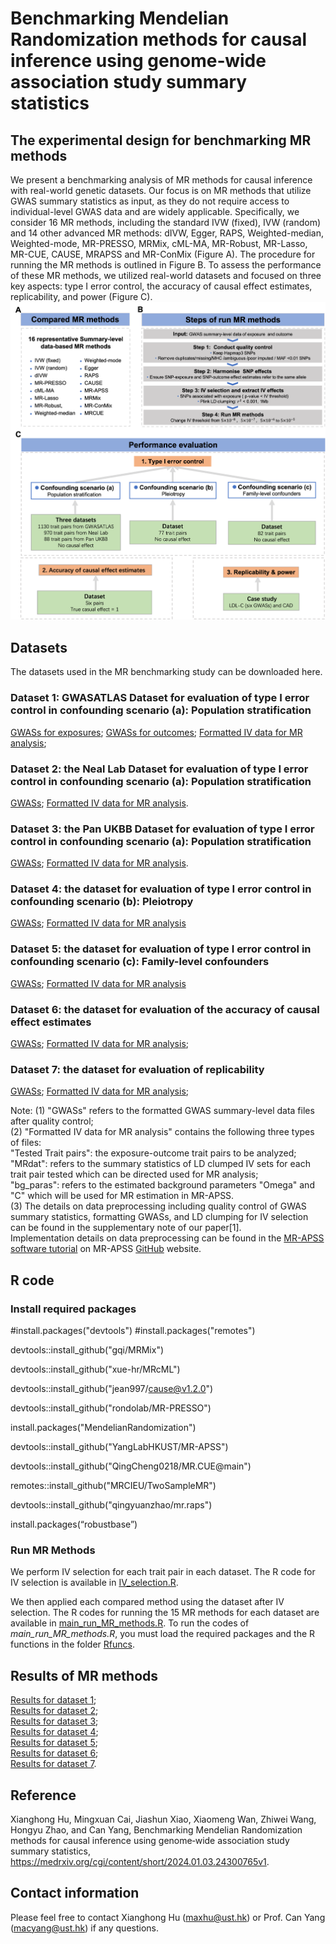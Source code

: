 # Benchmarking Mendelian Randomization methods for causal inference using genome‐wide association study summary statistics
## The experimental design for benchmarking MR methods
We present a benchmarking analysis of MR methods for causal inference with real-world genetic datasets. Our focus is on MR methods that utilize GWAS summary statistics as input, as they do not require access to individual-level GWAS data and are widely applicable. Specifically, we consider 16 MR methods, including the standard IVW (fixed), IVW (random) and 14 other advanced MR methods: dIVW, Egger, RAPS,  Weighted-median, Weighted-mode, MR-PRESSO, MRMix, cML-MA, MR-Robust, MR-Lasso, MR-CUE, CAUSE, MRAPSS and MR-ConMix (Figure A). The procedure for running the MR methods is outlined in Figure B.  To assess the performance of these MR methods, we utilized real-world datasets and focused on three key aspects: type I error control, the accuracy of causal effect estimates, replicability, and power (Figure C).
![My Image](design.png)

## Datasets
The datasets used in the MR benchmarking study can be downloaded here.

### Dataset 1: GWASATLAS Dataset for evaluation of type I error control in confounding scenario (a): Population stratification
[GWASs for exposures](https://gohkust-my.sharepoint.com/:u:/g/personal/maxhu_ust_hk/EblwNZLAorRAvCLbvYugudEBaGtWc72q2HrhAvGkCHTmaA?e=DvW21W);
[GWASs for outcomes](https://gohkust-my.sharepoint.com/:u:/g/personal/maxhu_ust_hk/EQdc-MQQeLZKn7G2Oj9N30sBuuZCZ4c3LCjgi92NokmAOw?e=ei6ubC);
[Formatted IV data for MR analysis](https://zenodo.org/records/10929572/files/dataset-GWASATLAS-negativecontrol.zip?download=1);

### Dataset 2: the Neal Lab Dataset for evaluation of type I error control in confounding scenario (a): Population stratification  
[GWASs](https://gohkust-my.sharepoint.com/:u:/g/personal/maxhu_ust_hk/EU1e5jC9jS9DptDaVKUJwlsB6BgCAQ8OWntCWGzP7zWzdA?e=r6B2D2);
[Formatted IV data for MR analysis](https://zenodo.org/records/10929572/files/dataset-NealeLab-negativecontrol.zip?download=1).

### Dataset 3: the Pan UKBB Dataset for evaluation of type I error control in confounding scenario (a): Population stratification  
[GWASs](https://gohkust-my.sharepoint.com/:u:/g/personal/maxhu_ust_hk/ERu0_x-u0FhDsjbFHhmB1BsBPzTnc6VvPBclwnU2QeEs5g?e=NyffU2);
[Formatted IV data for MR analysis](https://zenodo.org/records/10929572/files/dataset-PanUKBB-negativecontrol.zip?download=1).

### Dataset 4: the dataset for evaluation of type I error control in confounding scenario (b): Pleiotropy  
[GWASs](https://gohkust-my.sharepoint.com/:u:/g/personal/maxhu_ust_hk/EVGtR-AH6WBCvmleRgAmZJIBYDK8tty61YxbeFobnMRCRg?e=6nL2d0);
[Formatted IV data for MR analysis](https://zenodo.org/records/10929572/files/dataset-Pleiotropy-negativecontrol.zip?download=1)

### Dataset 5: the dataset for evaluation of type I error control in confounding scenario (c): Family-level confounders  
[GWASs](https://gohkust-my.sharepoint.com/:u:/g/personal/maxhu_ust_hk/Efflau1WW7VAhgyBEaZsw2IBh59CUv7HLdbCE-cAPJuesw?e=N9uflB);
[Formatted IV data for MR analysis](https://zenodo.org/records/10929572/files/dataset-familylevelconf-negativecontrol.zip?download=1)

### Dataset 6: the dataset for evaluation of the accuracy of causal effect estimates  
[GWASs](https://gohkust-my.sharepoint.com/:u:/g/personal/maxhu_ust_hk/EVGtR-AH6WBCvmleRgAmZJIBYDK8tty61YxbeFobnMRCRg?e=6nL2d0);
[Formatted IV data for MR analysis](https://zenodo.org/records/10929572/files/dataset_ukb-ukb.zip?download=1);

### Dataset 7: the dataset for evaluation of replicability  
[GWASs](https://gohkust-my.sharepoint.com/:u:/g/personal/maxhu_ust_hk/EcfHZhJfqrxLiBiIV8W5BWgBJgIBklOJcc0ebggGqCD4wg?e=iLuN8l);
[Formatted IV data for MR analysis](https://zenodo.org/records/10929572/files/dataset-LDL-CAD.zip?download=1);

Note: 
(1) "GWASs" refers to the formatted GWAS summary-level data files after quality control;   
(2) "Formatted IV data for MR analysis" contains the following three types of files:    
     "Tested Trait pairs": the exposure-outcome trait pairs to be analyzed;    
     "MRdat": refers to the summary statistics of LD clumped IV sets for each trait pair tested which can be directed used for MR analysis;   
     "bg_paras": refers to the estimated background parameters "Omega" and "C" which will be used for MR estimation in MR-APSS.    
(3) The details on data preprocessing including quality control of GWAS summary statistics, formatting GWASs, and  LD clumping for IV selection can be found in the supplementary note of our paper[1].  
    Implementation details on data preprocessing can be found in the [MR-APSS software tutorial]((https://github.com/YangLabHKUST/MR-APSS/blob/master/MRAPSS_Rpackage_Tutorial.pdf)) on MR-APSS [GitHub](https://github.com/YangLabHKUST/MR-APSS) website.


## R code
### Install required packages
#install.packages("devtools")
#install.packages("remotes")

devtools::install_github("gqi/MRMix")

devtools::install_github("xue-hr/MRcML")

devtools::install_github("jean997/cause@v1.2.0")

devtools::install_github("rondolab/MR-PRESSO")

install.packages("MendelianRandomization")

devtools::install_github("YangLabHKUST/MR-APSS")

devtools::install_github("QingCheng0218/MR.CUE@main")

remotes::install_github("MRCIEU/TwoSampleMR")

devtools::install_github("qingyuanzhao/mr.raps")

install.packages(“robustbase”)

### Run MR Methods
We perform IV selection for each trait pair in each dataset.
The R code for IV selection is available in [IV_selection.R](https://github.com/YangLabHKUST/MRbenchmarking/blob/main/IV_selection.R).

We then applied each compared method using the dataset after IV selection.
The R codes for running the 15 MR methods for each dataset are available in [main_run_MR_methods.R](https://github.com/YangLabHKUST/MRbenchmarking/blob/main/main_run_MR_methods.R).
To run the codes of *main_run_MR_methods.R*, you must load the required packages and the R functions in the folder [Rfuncs](https://github.com/YangLabHKUST/MRbenchmarking/tree/main/Rfuncs). 

## Results of MR methods
[Results for dataset 1](https://gohkust-my.sharepoint.com/:x:/g/personal/maxhu_ust_hk/EX6Z2H7z0tlJulUViaU8KBoBrS2imAI-Bi05k_A5uF5rHA?e=i2Kumy);  
[Results for dataset 2]();  
[Results for dataset 3]();  
[Results for dataset 4](https://gohkust-my.sharepoint.com/:x:/g/personal/maxhu_ust_hk/EeotVVzGpZ1GsOqEDe2aBlkB2OblHcCNoFBRH9JrIG1Paw?e=dm5YEZ);  
[Results for dataset 5](https://gohkust-my.sharepoint.com/:x:/g/personal/maxhu_ust_hk/EVA9S1tqz0pPm1Qdo8-0Y6gB2m0_1Vtj8v0oTKH-fKDW5g?e=LKaUTo);  
[Results for dataset 6](https://gohkust-my.sharepoint.com/:x:/g/personal/maxhu_ust_hk/EVN1WnPMLFJAhHlXoq8eOV0BI2O4BxyklawLKbFiv6qVag?e=RMmFri);  
[Results for dataset 7](https://gohkust-my.sharepoint.com/:x:/g/personal/maxhu_ust_hk/Ea_arSbxacpKj48wjzk9qykBBXYxOBld1gdFTMuBu-IFKg?e=qCZDau). 

## Reference
Xianghong Hu, Mingxuan Cai, Jiashun Xiao, Xiaomeng Wan, Zhiwei Wang, Hongyu Zhao, and Can Yang, Benchmarking Mendelian Randomization methods for causal inference using genome‐wide association study summary statistics, https://medrxiv.org/cgi/content/short/2024.01.03.24300765v1.

## Contact information
Please feel free to contact Xianghong Hu (maxhu@ust.hk) or Prof. Can Yang (macyang@ust.hk) if any questions.
